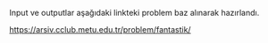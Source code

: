 Input ve outputlar aşağıdaki linkteki problem baz alınarak hazırlandı.

https://arsiv.cclub.metu.edu.tr/problem/fantastik/
